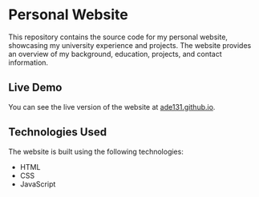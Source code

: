 # Personal Website

This repository contains the source code for my personal website, showcasing my university experience and projects. The website provides an overview of my background, education, projects, and contact information.

## Live Demo

You can see the live version of the website at [ade131.github.io](https://ade131.github.io).

## Technologies Used

The website is built using the following technologies:

- HTML
- CSS
- JavaScript
